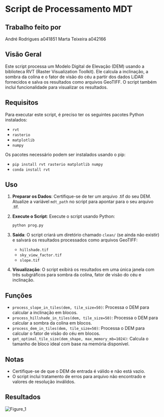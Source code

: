 # Script de Processamento MDT

## Trabalho feito por
André Rodrigues a041851
Marta Teixeira a042166

## Visão Geral
Este script processa um Modelo Digital de Elevação (DEM) usando a biblioteca RVT (Raster Visualization Toolkit). Ele calcula a inclinação, a sombra da colina e o fator de visão do céu a partir dos dados LiDAR fornecidos e salva os resultados como arquivos GeoTIFF. O script também inclui funcionalidade para visualizar os resultados.

## Requisitos
Para executar este script, é preciso ter os seguintes pacotes Python instalados:

- `rvt`
- `rasterio`
- `matplotlib`
- `numpy`

Os pacotes necessário podem ser instalados usando o pip: 

- `pip install rvt rasterio matplotlib numpy`
- `conda install rvt`

## Uso
1. **Preparar os Dados**: Certifique-se de ter um arquivo .tif do seu DEM. Atualize a variável `mdt_path` no script para apontar para o seu arquivo .tif.

2. **Execute o Script**: Execute o script usando Python:

   ```bash
   python prog.py
   ```

3. **Saída**: O script criará um diretório chamado `clean/` (se ainda não existir) e salvará os resultados processados como arquivos GeoTIFF:
   - `hillshade.tif`
   - `sky_view_factor.tif`
   - `slope.tif`

4. **Visualização**: O script exibirá os resultados em uma única janela com três subgráficos para sombra da colina, fator de visão do céu e inclinação.

## Funções
- `process_slope_in_tiles(dem, tile_size=50)`: Processa o DEM para calcular a inclinação em blocos.
- `process_hillshade_in_tiles(dem, tile_size=50)`: Processa o DEM para calcular a sombra da colina em blocos.
- `process_dem_in_tiles(dem, tile_size=50)`: Processa o DEM para calcular o fator de visão do céu em blocos.
- `get_optimal_tile_size(dem_shape, max_memory_mb=1024)`: Calcula o tamanho de bloco ideal com base na memória disponível.

## Notas
- Certifique-se de que o DEM de entrada é válido e não está vazio.
- O script inclui tratamento de erros para arquivo não encontrado e valores de resolução inválidos.
  
## Resultados
![Figure_1](https://github.com/user-attachments/assets/ad34b773-119a-4524-a0c1-88910dcd387b)


